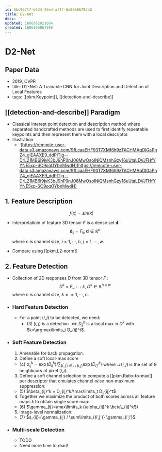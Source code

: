 ```yaml
---
id: 5bc96717-b624-46ed-afff-6c08666793a2
title: D2-net
desc: ''
updated: 1606362021064
created: 1606196867098
---
```

# D2-Net

## Paper Data

- 2019, CVPR
- title: D2-Net: A Trainable CNN for Joint Description and Detection of Local Features
- tags: [[pkm.Keypoint]], [[detection-and-describe]]

## [[detection-and-describe]] Paradigm

- Classical interest point detection and description method where separated handcrafted methods are used to first identify repeatable keypoints and then represent them with a local descriptor.
- Illustration
  - ![https://remnote-user-data.s3.amazonaws.com/9fLcaaEHF93T7XMf6h9zTACHMAqDIGaPhZ4_giEAAXE9_ddPlTjg--DrL21MB6i9jvK3bJ9hP0nJ06MwOsoINiQMsnhGzy16uUtaLDVJFHfYYNE5xp-6C9oqOYbnMwdH](https://remnote-user-data.s3.amazonaws.com/9fLcaaEHF93T7XMf6h9zTACHMAqDIGaPhZ4_giEAAXE9_ddPlTjg--DrL21MB6i9jvK3bJ9hP0nJ06MwOsoINiQMsnhGzy16uUtaLDVJFHfYYNE5xp-6C9oqOYbnMwdH) 

## 1. Feature Description

$$
f(x) = sin(x)
$$

- Interpretatioin of feature 3D tensor $F$ is a dense set $\mathbf{d}$ :
    $$
    \mathbf{d}_{ij} = F_{ij}, \mathbf{d} \in {\mathbb{R}^n}
    $$

  where $n$ is channel size, $i=1,\cdots, h$, $j=1,\cdots,w$.
- Compare using [[pkm.L2-norm]]

## 2. Feature Detection

- Collection of 2D responses $D$ from 3D tensor $F$ :
   $$ 
   D^k=F\_{: :k},   \; D^k \in{\mathbb{R}^{h\times w}}
   $$
   where $n$ is channel size, $k==1,\cdots,n$.

- ### Hard Feature Detection
  - For a point $(i,j)$ to be detected, we need:
    - (3)   $(i,j)$ is a detection $\Longleftrightarrow D_{ij}^k$ is a local max in $D^k$
      with $k=\argmax\limits_t D_{ij}^t$.

- ### Soft Feature Detection
  1. Amenable for back propagation.
  2. Define a soft local-max score
  - (4)      $\alpha_{ij}^k=\exp(D_{ij}^k)/\sum_{(i^{\prime},j^{\prime})\in\mathcal{N}(i,j)} \exp(D_{i'j'}^k)$ where $\mathcal{N}(i,j)$ is the set of 9 neighbours of pixel $(i,j)$.
  3. Define a soft channel selection to compute a [[pkm.Ratio-to-max]] per descriptor that emulates channel-wise non-maximum suppression:
  - (5)     $\beta_{ij}^k = D_{ij}^k/\max\limits_t D_{ij}^t$  
  4. Together we maximize the product of both scores across all feature maps $k$ to obtain single score map:
  - (6)     $\gamma_{ij}=\max\limits_k (\alpha_{ij}^k \beta\_{ij}^k$)
  5. Image-level normalization:
  - (7)     $s_{ij}=\gamma_{ij} / \sum\limits_{(i',j')} \gamma_{i'j'}$

- ### Multi-scale Detection
  - TODO
  - Need more time to read!

